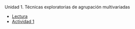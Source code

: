 Unidad 1. Técnicas exploratorias de agrupación multivariadas
  - [Lectura](EDAMultivariada.pdf)
  - [Actividad 1](Actividad1.pdf)
